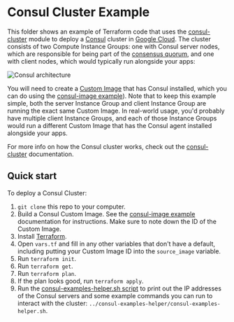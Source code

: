 # Consul Cluster Example

This folder shows an example of Terraform code that uses the [consul-cluster](https://github.com/hashicorp/terraform-google-consul/modules/consul-cluster) module to deploy 
a [Consul](https://www.consul.io/) cluster in [Google Cloud](https://cloud.google.com/). The cluster consists of two 
Compute Instance Groups: one with Consul server nodes, which are responsible for being part of the [consensus 
quorum](https://www.consul.io/docs/internals/consensus.html), and one with client nodes, which  would typically run 
alongside your apps:

![Consul architecture](https://github.com/hashicorp/terraform-google-consul/_docs/architecture.png?raw=true)

You will need to create a [Custom Image](https://cloud.google.com/compute/docs/images) 
that has Consul installed, which you can do using the [consul-image example](https://github.com/hashicorp/terraform-google-consul/examples/consul-image)). Note that to keep 
this example simple, both the server Instance Group and client Instance Group are running the exact same Custom Image. 
In real-world usage, you'd probably have multiple client Instance Groups, and each of those Instance Groups would run a
different Custom Image that has the Consul agent installed alongside your apps.

For more info on how the Consul cluster works, check out the [consul-cluster](https://github.com/hashicorp/terraform-google-consul/modules/consul-cluster) documentation.



## Quick start

To deploy a Consul Cluster:

1. `git clone` this repo to your computer.
1. Build a Consul Custom Image. See the [consul-image example](https://github.com/hashicorp/terraform-google-consul/examples/consul-image) documentation for instructions. 
   Make sure to note down the ID of the Custom Image.
1. Install [Terraform](https://www.terraform.io/).
1. Open `vars.tf` and fill in any other variables that don't have a default, including putting your Custom Image ID into
   the `source_image` variable.
1. Run `terraform init`.
1. Run `terraform get`.
1. Run `terraform plan`.
1. If the plan looks good, run `terraform apply`.
1. Run the [consul-examples-helper.sh script](/examples/consul-examples-helper/consul-examples-helper.sh) to 
   print out the IP addresses of the Consul servers and some example commands you can run to interact with the cluster:
   `../consul-examples-helper/consul-examples-helper.sh`.

